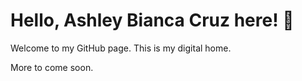 <!DOCTYPE html>
<html lang="en">
<head>
    <meta charset="UTF-8">
    <meta name="viewport" content="width=device-width, initial-scale=1.0">
    <title>Ashley B. Cruz - Home</title>
</head>
<body>
    <h1>Hello, Ashley Bianca Cruz here! 👋</h1>
    <p>Welcome to my GitHub page. This is my digital home.</p>
    <p>More to come soon.</p>
</body>
</html>
